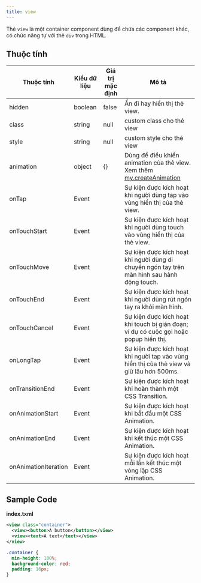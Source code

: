 ```yaml
---
title: view
---
```


Thẻ `view` là một container component dùng để chứa các component khác, có chức năng tự với thẻ `div` trong HTML. 

## Thuộc tính

| Thuộc tính           | Kiểu dữ liệu | Giá trị mặc định | Mô tả                                                                                                   |
| -------------------- | ------------ | ---------------- | ------------------------------------------------------------------------------------------------------- |
| hidden               | boolean      | false            | Ẩn đi hay hiển thị thẻ view.                                                                            |
| class                | string       | null             | custom class cho thẻ view                                                                               |
| style                | string       | null             | custom style cho thẻ view                                                                               |
| animation            | object       | {}               | Dùng để điều khiển animation của thẻ view. Xem thêm [my.createAnimation](api/ui/animation/animation.md) |
| onTap                | Event        |                  | Sự kiện được kích hoạt khi người dùng tap vào vùng hiển thị của thẻ view.                               |
| onTouchStart         | Event        |                  | Sự kiện được kích hoạt khi người dùng touch vào vùng hiển thị của thẻ view.                             |
| onTouchMove          | Event        |                  | Sự kiện được kích hoạt khi người dùng di chuyển ngón tay trên màn hình sau hành động touch.             |
| onTouchEnd           | Event        |                  | Sự kiện được kích hoạt khi người dùng rút ngón tay ra khỏi màn hình.                                    |
| onTouchCancel        | Event        |                  | Sự kiện được kích hoạt khi touch bị gián đoạn; ví dụ có cuộc gọi hoặc popup hiển thị.                   |
| onLongTap            | Event        |                  | Sự kiện được kích hoạt khi người tap vào vùng hiển thị của thẻ view và giữ lâu hơn 500ms.               |
| onTransitionEnd      | Event        |                  | Sự kiện được kích hoạt khi hoàn thành một CSS Transition.                                               |
| onAnimationStart     | Event        |                  | Sự kiện được kích hoạt khi bắt đầu một CSS Animation.                                                   |
| onAnimationEnd       | Event        |                  | Sự kiện được kích hoạt khi kết thúc một CSS Animation.                                                  |
| onAnimationIteration | Event        |                  | Sự kiện được kích hoạt mỗi lần kết thúc một vòng lặp CSS Animation.                                     |

## Sample Code

**index.txml**

```xml
<view class="container">
  <view><button>A button</button></view>
  <view><text>A text</text></view>
</view>
```

```css
.container {
  min-height: 100%;
  background-color: red;
  padding: 16px;
}
```

